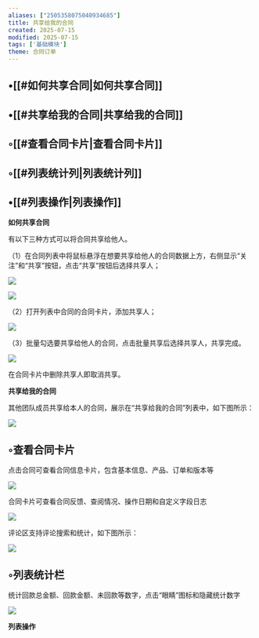 ```yaml
---
aliases: ["2505358075040934685"]
title: 共享给我的合同
created: 2025-07-15
modified: 2025-07-15
tags: ['基础模块']
theme: 合同订单
---
```


## •[[#如何共享合同|如何共享合同]]

## •[[#共享给我的合同|共享给我的合同]]

## ◦[[#查看合同卡片|查看合同卡片]]

## ◦[[#列表统计列|列表统计列]]

## •[[#列表操作|列表操作]]

**如何共享合同**

有以下三种方式可以将合同共享给他人。

（1）在合同列表中将鼠标悬浮在想要共享给他人的合同数据上方，右侧显示“关注”和“共享”按钮，点击“共享”按钮后选择共享人；

![](https://myhelpdoc.oss-cn-heyuan.aliyuncs.com/mdimages/a58a7a93f14805a68beed53b258cb5d2.jpg)

![](https://myhelpdoc.oss-cn-heyuan.aliyuncs.com/mdimages/c02edcc96deb94b97dabd81c396fbfb3.jpg)

（2）打开列表中合同的合同卡片，添加共享人；

![](https://myhelpdoc.oss-cn-heyuan.aliyuncs.com/mdimages/458b1a14060e41a39aac4caa697ad871.jpg)

（3）批量勾选要共享给他人的合同，点击批量共享后选择共享人，共享完成。

![](https://myhelpdoc.oss-cn-heyuan.aliyuncs.com/mdimages/c060ba4c316f07c7f0b7a268979f32f9.jpg)

在合同卡片中删除共享人即取消共享。

**共享给我的合同**

其他团队成员共享给本人的合同，展示在“共享给我的合同”列表中，如下图所示：

![](https://myhelpdoc.oss-cn-heyuan.aliyuncs.com/mdimages/e69d4f60ae005057fa59c0e97df1ee26.jpg)

## ◦查看合同卡片

点击合同可查看合同信息卡片，包含基本信息、产品、订单和版本等

![](https://myhelpdoc.oss-cn-heyuan.aliyuncs.com/mdimages/1e9ac09c7c49a23f3eedfee6411dcfa7.jpg)

合同卡片可查看合同反馈、查阅情况、操作日期和自定义字段日志

![](https://myhelpdoc.oss-cn-heyuan.aliyuncs.com/mdimages/56d739935fe0ae79a56bc1570e637d2d.jpg)

评论区支持评论搜索和统计，如下图所示：

![](https://myhelpdoc.oss-cn-heyuan.aliyuncs.com/mdimages/9445f7daa4757bb6899d15de192f628f.jpg)

## ◦列表统计栏

统计回款总金额、回款金额、未回款等数字，点击“眼睛”图标和隐藏统计数字

![](https://myhelpdoc.oss-cn-heyuan.aliyuncs.com/mdimages/2d184db8dc990f9cb1028b4a6bcd4f1b.jpg)

**列表操作**

